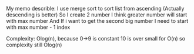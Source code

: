 My memo describle:
I use merge sort to sort list from ascending (Actually descending is better)
So I create 2 number
I think greater number will start with max number
And If i want to get the second big number I need to start with max number - 1 index

Complexity: Olog(n), because 0->9 is constant 10 is over small for O(n) so complexity still Olog(n)
